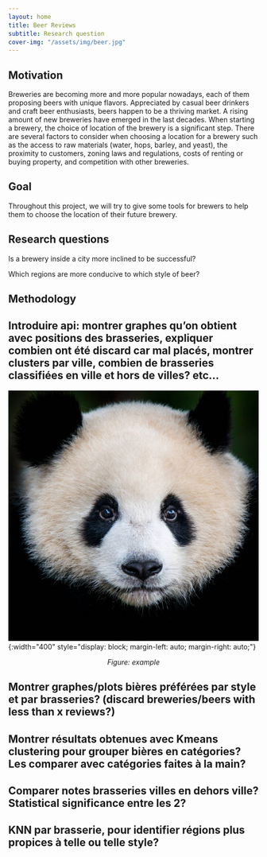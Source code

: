 ```yaml
---
layout: home
title: Beer Reviews
subtitle: Research question
cover-img: "/assets/img/beer.jpg"
---
```



## Motivation

Breweries are becoming more and more popular nowadays, each of them proposing beers with unique flavors. Appreciated by casual beer drinkers and craft beer enthusiasts, beers happen to be a thriving market. A rising amount of new breweries have emerged in the last decades. When starting a brewery, the choice of location of the brewery is a significant step. 
There are several factors to consider when choosing a location for a brewery such as the access to raw materials (water, hops, barley, and yeast), the proximity to customers, zoning laws and regulations, costs of renting or buying property, and competition with other breweries.  

## Goal

Throughout this project, we will try to give some tools for brewers to help them to choose the location of their future brewery.

## Research questions

Is a brewery inside a city more inclined to be successful?

Which regions are more conducive to which style of beer?

## Methodology

## Introduire api: montrer graphes qu’on obtient avec positions des brasseries, expliquer combien ont été discard car mal placés, montrer clusters par ville, combien de brasseries classifiées en ville et hors de villes? etc…

![ Image description ](./images/image.jpg){:width="400" style="display: block; margin-left: auto; margin-right: auto;"}
<center><i>Figure: example</i></center>

## Montrer graphes/plots bières préférées par style et par brasseries? (discard breweries/beers with less than x reviews?)

## Montrer résultats obtenues avec Kmeans clustering pour grouper bières en catégories? Les comparer avec catégories faites à la main?

## Comparer notes brasseries villes en dehors ville? Statistical significance entre les 2?

## KNN par brasserie, pour identifier régions plus propices à telle ou telle style?

